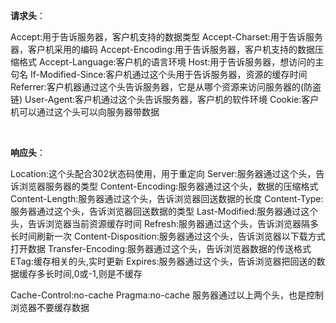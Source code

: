 **请求头**：

Accept:用于告诉服务器，客户机支持的数据类型
Accept-Charset:用于告诉服务器，客户机采用的编码
Accept-Encoding:用于告诉服务器，客户机支持的数据压缩格式
Accept-Language:客户机的语言环境
Host:用于告诉服务器，想访问的主句名
If-Modified-Since:客户机通过这个头用于告诉服务器，资源的缓存时间
Referrer:客户机器通过这个头告诉服务器，它是从哪个资源来访问服务器的(防盗链)
User-Agent:客户机通过这个头告诉服务器，客户机的软件环境
Cookie:客户机可以通过这个头可以向服务器带数据

<br/>

**响应头**：

Location:这个头配合302状态码使用，用于重定向
Server:服务器通过这个头，告诉浏览器服务器的类型
Content-Encoding:服务器通过这个头，数据的压缩格式
Content-Length:服务器通过这个头，告诉浏览器回送数据的长度
Content-Type:服务器通过这个头，告诉浏览器回送数据的类型
Last-Modified:服务器通过这个头，告诉浏览器当前资源缓存时间
Refresh:服务器通过这个头，告诉浏览器隔多长时间刷新一次
Content-Disposition:服务器通过这个头，告诉浏览器以下载方式打开数据
Transfer-Encoding:服务器通过这个头，告诉浏览器数据的传送格式
ETag:缓存相关的头,实时更新
Expires:服务器通过这个头，告诉浏览器把回送的数据缓存多长时间,0或-1,则是不缓存

Cache-Control:no-cache
Pragma:no-cache
服务器通过以上两个头，也是控制浏览器不要缓存数据